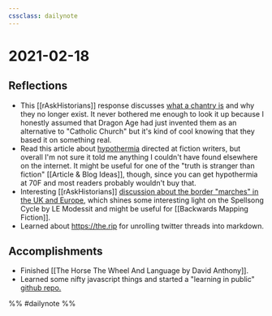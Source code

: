 ```yaml
---
cssclass: dailynote
---
```

# 2021-02-18

## Reflections

* This [[rAskHistorians]] response discusses [what a chantry is](https://www.reddit.com/r/AskHistorians/comments/lm4pdp/what_happened_to_all_the_perpetual_mass/) and why they no longer exist. It never bothered me enough to look it up because I honestly assumed that Dragon Age had just invented them as an alternative to "Catholic Church" but it's kind of cool knowing that they based it on something real. 
* Read this article about [hypothermia](http://dankoboldt.com/hypothermia-in-fiction/) directed at fiction writers, but overall I'm not sure it told me anything I couldn't have found elsewhere on the internet. It might be useful for one of the "truth is stranger than fiction" [[Article & Blog Ideas]], though, since you can get hypothermia at 70F and most readers probably wouldn't buy that. 
* Interesting [[rAskHistorians]] [discussion about the border "marches" in the UK and Europe](https://www.reddit.com/r/AskHistorians/comments/lmio13/what_exactly_was_a_march_they_were_defensive/), which shines some interesting light on the Spellsong Cycle by LE Modessit and might be useful for [[Backwards Mapping Fiction]]. 
* Learned about https://the.rip for unrolling twitter threads into markdown. 

## Accomplishments

* Finished [[The Horse The Wheel And Language by David Anthony]].
* Learned some nifty javascript things and started a "learning in public" [github repo. ](https://github.com/eleanorkonik/js_projs)

%% #dailynote %%